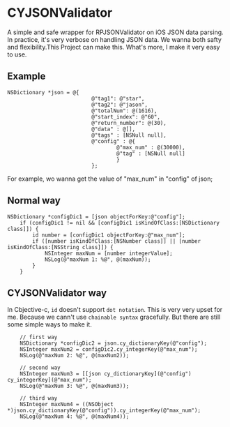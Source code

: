 # CYJSONValidator

A simple and safe wrapper for RPJSONValidator on iOS JSON data parsing. In practice, it's very verbose on handling JSON data. We wanna both safty and flexibility.This Project can make this. What's more, I make it very easy to use.


## Example

```obj-c
NSDictionary *json = @{
                           @"tag1": @"star",
                           @"tag2": @"jason",
                           @"totalNum": @(1616),
                           @"start_index": @"60",
                           @"return_number": @(30),
                           @"data" : @[],
                           @"tags" : [NSNull null],
                           @"config" : @{
                                   @"max_num" : @(30000),
                                   @"tag" : [NSNull null]
                                   }
                           };
```
For example, wo wanna get the value of "max_num" in "config" of json;

## Normal way

```obj-c
NSDictionary *configDic1 = [json objectForKey:@"config"];
    if (configDic1 != nil && [configDic1 isKindOfClass:[NSDictionary class]]) {
        id number = [configDic1 objectForKey:@"max_num"];
        if ([number isKindOfClass:[NSNumber class]] || [number isKindOfClass:[NSString class]]) {
            NSInteger maxNum = [number integerValue];
            NSLog(@"maxNum 1: %@", @(maxNum));
        }
    }
```

## CYJSONValidator way

In Cbjective-c, `id` doesn't support `dot notation`. This is very very upset for me. Because we cann't use `chainable syntax` gracefully. But there are still some simple ways to make it.

```obj-c
	// first way
    NSDictionary *configDic2 = json.cy_dictionaryKey(@"config");
    NSInteger maxNum2 = configDic2.cy_integerKey(@"max_num");
    NSLog(@"maxNum 2: %@", @(maxNum2));
```

```obj-c
    // second way
    NSInteger maxNum3 = [[json cy_dictionaryKey](@"config") cy_integerKey](@"max_num");
    NSLog(@"maxNum 3: %@", @(maxNum3));
```

   
```obj-c
    // third way
    NSInteger maxNum4 = ((NSObject *)json.cy_dictionaryKey(@"config")).cy_integerKey(@"max_num");
    NSLog(@"maxNum 4: %@", @(maxNum4));
```




